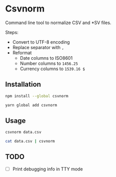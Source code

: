 # Csvnorm

Command line tool to normalize CSV and *SV files.

Steps:

- Convert to UTF-8 encoding
- Replace separator with `,`
- Reformat
  - Date columns to ISO8601
  - Number columns to `1456.25`
  - Currency columns to `1539.16 $`


## Installation

```sh
npm install --global csvnorm
```

```sh
yarn global add csvnorm
```


## Usage

```sh
csvnorm data.csv
```

```sh
cat data.csv | csvnorm
```


## TODO

- [ ] Print debugging info in TTY mode
